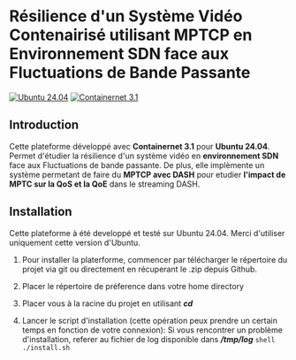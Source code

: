 # Résilience d'un Système Vidéo Contenairisé utilisant MPTCP en Environnement SDN face aux Fluctuations de Bande Passante

[![Ubuntu 24.04](https://img.shields.io/badge/Ubuntu-24.04-orange.svg)](https://releases.ubuntu.com/noble/)
[![Containernet 3.1](https://img.shields.io/badge/Containernet_3.1-blue.svg)](https://github.com/containernet/containernet)

## Introduction
  Cette plateforme développé avec **Containernet 3.1** pour **Ubuntu 24.04**. Permet d'étudier la résilience d'un système vidéo en **environnement SDN** face aux Fluctuations de bande passante. 
  De plus, elle implèmente un système permetant de faire du **MPTCP avec DASH** pour etudier **l'impact de MPTC sur la QoS et la QoE** dans le streaming DASH.

## Installation
  Cette plateforme à été developpé et testé sur Ubuntu 24.04. Merci d'utiliser uniquement cette version d'Ubuntu.

  1. Pour installer la platerforme, commencer par télécharger le répertoire du projet via git ou directement en récuperant le .zip depuis Github.
     
  2. Placer le répertoire de préference dans votre home directory

  3. Placer vous à la racine du projet en utilisant ***cd***

  4. Lancer le script d'installation (cette opération peux prendre un certain temps en fonction de votre connexion):
     Si vous rencontrer un problème d'installation, referer au fichier de log disponible dans ***/tmp/log***
    ```shell
    ./install.sh
    ```


